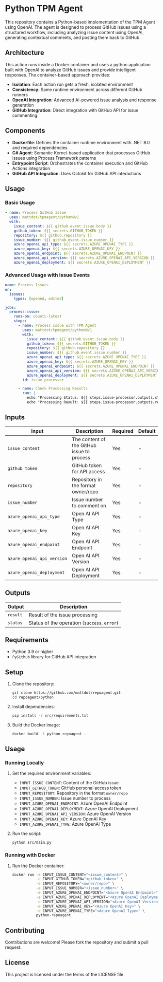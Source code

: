 # Python TPM Agent

This repository contains a Python-based implementation of the TPM  Agent using OpenAI. The agent is designed to process GitHub issues using a structured workflow, including analyzing issue content using OpenAI, generating contextual comments, and posting them back to GitHub.

## Architecture

This action runs inside a Docker container and uses a python application built with OpenAI to analyze GitHub issues and provide intelligent responses. The container-based approach provides:

- **Isolation**: Each action run gets a fresh, isolated environment
- **Consistency**: Same runtime environment across different GitHub runners
- **OpenAI Integration**: Advanced AI-powered issue analysis and response generation
- **GitHub Integration**: Direct integration with GitHub API for issue commenting

## Components

- **Dockerfile**: Defines the container runtime environment with .NET 8.0 and required dependencies
- **C# Agent**: Semantic Kernel-based application that processes GitHub issues using Process Framework patterns
- **Entrypoint Script**: Orchestrates the container execution and GitHub Actions integration
- **GitHub API Integration**: Uses Octokit for GitHub API interactions

## Usage

### Basic Usage

```yaml
- name: Process GitHub Issue
  uses: mattdot/tpmagent/python@v1
  with:
    issue_content: ${{ github.event.issue.body }}
    github_token: ${{ secrets.GITHUB_TOKEN }}
    repository: ${{ github.repository }}
    issue_number: ${{ github.event.issue.number }}
    azure_openai_api_type: ${{ secrets.AZURE_OPENAI_TYPE }}
    azure_openai_key: ${{ secrets.AZURE_OPENAI_KEY }}
    azure_openai_endpoint: ${{ secrets.AZURE_OPENAI_ENDPOINT }}
    azure_openai_api_version: ${{ secrets.AZURE_OPENAI_API_VERSION }}
    azure_openai_deployment: ${{ secrets.AZURE_OPENAI_DEPLOYMENT }}
```

### Advanced Usage with Issue Events

```yaml
name: Process Issues
on:
  issues:
    types: [opened, edited]

jobs:
  process-issue:
    runs-on: ubuntu-latest
    steps:
      - name: Process Issue with TPM Agent
        uses: mattdot/tpmagent/python@v1
        with:
          issue_content: ${{ github.event.issue.body }}
          github_token: ${{ secrets.GITHUB_TOKEN }}
          repository: ${{ github.repository }}
          issue_number: ${{ github.event.issue.number }}
          azure_openai_api_type: ${{ secrets.AZURE_OPENAI_TYPE }}
          azure_openai_key: ${{ secrets.AZURE_OPENAI_KEY }}
          azure_openai_endpoint: ${{ secrets.AZURE_OPENAI_ENDPOINT }}
          azure_openai_api_version: ${{ secrets.AZURE_OPENAI_API_VERSION }}
          azure_openai_deployment: ${{ secrets.AZURE_OPENAI_DEPLOYMENT }}
        id: issue-processor

      - name: Check Processing Results
        run: |
          echo "Processing Status: ${{ steps.issue-processor.outputs.status }}"
          echo "Processing Result: ${{ steps.issue-processor.outputs.result }}"
```

## Inputs

| Input | Description | Required | Default |
|-------|-------------|----------|---------|
| `issue_content` | The content of the GitHub issue to process | Yes | - |
| `github_token` | GitHub token for API access | Yes | - |
| `repository` | Repository in the format owner/repo | Yes | - |
| `issue_number` | Issue number to comment on | Yes | - |
| `azure_openai_api_type` | Open AI API Type | Yes | - |
| `azure_openai_key` | Open AI API Key | Yes | - |
| `azure_openai_endpoint` | Open AI API Endpoint | Yes | - |
| `azure_openai_api_version` | Open AI API Version | Yes | - |
| `azure_openai_deployment` | Open AI API Deployment | Yes | - |

## Outputs

| Output | Description |
|--------|-------------|
| `result` | Result of the issue processing |
| `status` | Status of the operation (`success`, `error`) |


## Requirements

- Python 3.9 or higher
- `PyGithub` library for GitHub API integration

## Setup

1. Clone the repository:
   ```bash
   git clone https://github.com/mattdot/repoagent.git
   cd repoagent/python
   ```

2. Install dependencies:
   ```bash
   pip install -r src/requirements.txt
   ```

3. Build the Docker image:
   ```bash
   docker build -t python-repoagent .
   ```

## Usage

### Running Locally

1. Set the required environment variables:
   - `INPUT_ISSUE_CONTENT`: Content of the GitHub issue
   - `INPUT_GITHUB_TOKEN`: GitHub personal access token
   - `INPUT_REPOSITORY`: Repository in the format `owner/repo`
   - `INPUT_ISSUE_NUMBER`: Issue number to process
   - `INPUT_AZURE_OPENAI_ENDPOINT`: Azure OpenAI Endpoint
   - `INPUT_AZURE_OPENAI_DEPLOYMENT`: Azure OpenAI Deployment
   - `INPUT_AZURE_OPENAI_API_VERSION`: Azure OpenAI Version
   - `INPUT_AZURE_OPENAI_KEY`: Azure OpenAI Key
   - `INPUT_AZURE_OPENAI_TYPE`: Azure OpenAI Type

2. Run the script:
   ```bash
   python src/main.py
   ```

### Running with Docker

1. Run the Docker container:
   ```bash
   docker run -e INPUT_ISSUE_CONTENT="<issue_content>" \
              -e INPUT_GITHUB_TOKEN="<github_token>" \
              -e INPUT_REPOSITORY="<owner/repo>" \
              -e INPUT_ISSUE_NUMBER="<issue_number>" \
              -e INPUT_AZURE_OPENAI_ENDPOINT="<Azure OpenAI Endpoint>" \
              -e INPUT_AZURE_OPENAI_DEPLOYMENT="<Azure OpenAI Deployment>" \
              -e INPUT_AZURE_OPENAI_API_VERSION="<Azure OpenAI Version>" \
              -e INPUT_AZURE_OPENAI_KEY="<Azure OpenAI Key>" \
              -e INPUT_AZURE_OPENAI_TYPE="<Azure OpenAI Type>" \
              python-repoagent
   ```

## Contributing

Contributions are welcome! Please fork the repository and submit a pull request.

## License

This project is licensed under the terms of the LICENSE file.

